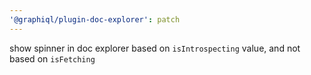 ```yaml
---
'@graphiql/plugin-doc-explorer': patch
---
```


show spinner in doc explorer based on `isIntrospecting` value, and not based on `isFetching`
